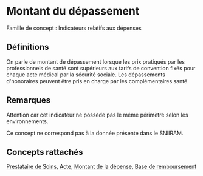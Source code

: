 # Montant du dépassement 
<!-- SPDX-License-Identifier: MPL-2.0 -->

Famille de concept : Indicateurs relatifs aux dépenses

## Définitions

On parle de montant de dépassement lorsque les prix pratiqués par les professionnels de santé sont supérieurs aux tarifs de convention fixés pour chaque acte médical par la sécurité sociale. Les dépassements d'honoraires peuvent être pris en charge par les complémentaires santé.

## Remarques

Attention car cet indicateur ne possède pas le même périmètre selon les environnements.

Ce concept ne correspond pas à la donnée présente dans le SNIIRAM.

## Concepts rattachés

[Prestataire de Soins](prestataire_de_soins.md), [Acte](acte.md), [Montant de la dépense](montant_de_la_depense.md), [Base de remboursement](base_de_remboursement.md)

